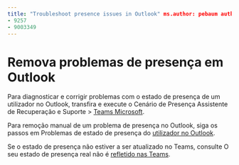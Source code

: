 ```yaml
---
title: "Troubleshoot presence issues in Outlook" ms.author: pebaum author: pebaum manager: scotv ms.date: 04/8/2021 ms.audience: Admin ms.topic: article ms.service: o365-administration ROBOTS: NOINDEX, NOFOLLOW localization_priority: Priority ms.collection: Adm_O365 ms.custom: (
- 9257
- 9003349
---
```


# <a name="troubleshoot-presence-issues-in-outlook"></a>Remova problemas de presença em Outlook

Para diagnosticar e corrigir problemas com o estado de presença de um utilizador no Outlook, transfira e execute o Cenário de Presença Assistente de Recuperação e Suporte > [Teams Microsoft](https://aka.ms/SaRA-TeamsPresenceScenario).

Para remoção manual de um problema de presença no Outlook, siga os passos em Problemas de estado de presença do [utilizador no Outlook](https://docs.microsoft.com/microsoftteams/troubleshoot/teams-im-presence/issues-with-presence-in-outlook).

Se o estado de presença não estiver a ser atualizado no Teams, consulte O seu estado de presença real não é [refletido nas Teams](https://docs.microsoft.com/microsoftteams/troubleshoot/teams-im-presence/presence-not-show-actual-status).
